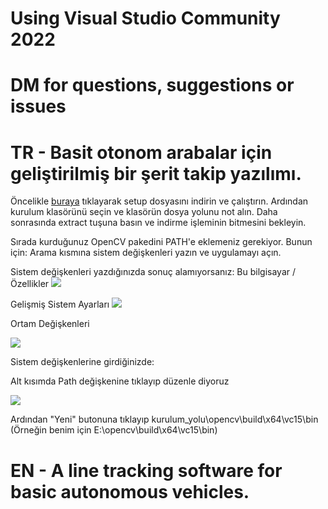 # Using Visual Studio Community 2022
# DM for questions, suggestions or issues

# TR - Basit otonom arabalar için geliştirilmiş bir şerit takip yazılımı.

Öncelikle [buraya](https://sourceforge.net/projects/opencvlibrary/files/4.5.1/opencv-4.5.1-vc14_vc15.exe/download) tıklayarak setup dosyasını indirin ve çalıştırın. 
Ardından kurulum klasörünü seçin ve klasörün dosya yolunu not alın.
Daha sonrasında extract tuşuna basın ve indirme işleminin bitmesini bekleyin.

Sırada kurduğunuz OpenCV pakedini PATH'e eklemeniz gerekiyor.
Bunun için:
  Arama kısmına sistem değişkenleri yazın ve uygulamayı açın.
  
  
  Sistem değişkenleri yazdığınızda sonuç alamıyorsanız:
  Bu bilgisayar / Özellikler
  ![](https://i.imgur.com/Ynr9X2o.png)
    
  Gelişmiş Sistem Ayarları
  ![](https://i.imgur.com/xTfub8t.png)
    
  Ortam Değişkenleri
  
  ![](https://i.imgur.com/9O8SUg0.png)
    
 
 Sistem değişkenlerine girdiğinizde:
 
 Alt kısımda Path değişkenine tıklayıp düzenle diyoruz
 
 ![](https://i.imgur.com/kxOCf7r.png)
    
 Ardından "Yeni" butonuna tıklayıp kurulum_yolu\opencv\build\x64\vc15\bin (Örneğin benim için E:\opencv\build\x64\vc15\bin)
  


# EN - A line tracking software for basic autonomous vehicles.

